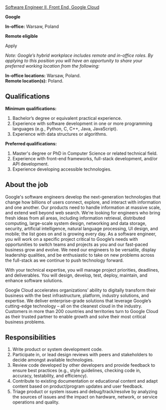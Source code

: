 [Software Engineer II, Front End, Google Cloud](https://careers.google.com/jobs/results/113917027850035910-software-engineer-ii-front-end-google-cloud/?q=Software%20Engineer)

**Google**

**In-office:**
Warsaw, Poland

**Remote eligible**

Apply

*Note: Google’s hybrid workplace includes remote and in-office roles. By applying to this position you will have an opportunity to share your preferred working location from the following:*

**In-office locations:** Warsaw, Poland.  
**Remote location(s):** Poland.

## Qualifications
**Minimum qualifications:**
1. Bachelor’s degree or equivalent practical experience.
2. Experience with software development in one or more programming languages (e.g., Python, C, C++, Java, JavaScript).
3. Experience with data structures or algorithms.

**Preferred qualifications:**
1. Master's degree or PhD in Computer Science or related technical field.
2. Experience with front-end frameworks, full-stack development, and/or API development.
3. Experience developing accessible technologies.

## About the job
Google's software engineers develop the next-generation technologies that change how billions of users connect, explore, and interact with information and one another. Our products need to handle information at massive scale, and extend well beyond web search. We're looking for engineers who bring fresh ideas from all areas, including information retrieval, distributed computing, large-scale system design, networking and data storage, security, artificial intelligence, natural language processing, UI design, and mobile; the list goes on and is growing every day. As a software engineer, you will work on a specific project critical to Google’s needs with opportunities to switch teams and projects as you and our fast-paced business grow and evolve. We need our engineers to be versatile, display leadership qualities, and be enthusiastic to take on new problems across the full-stack as we continue to push technology forward.

With your technical expertise, you will manage project priorities, deadlines, and deliverables. You will design, develop, test, deploy, maintain, and enhance software solutions.

Google Cloud accelerates organizations’ ability to digitally transform their business with the best infrastructure, platform, industry solutions, and expertise. We deliver enterprise-grade solutions that leverage Google’s cutting-edge technology – all on the cleanest cloud in the industry. Customers in more than 200 countries and territories turn to Google Cloud as their trusted partner to enable growth and solve their most critical business problems.

## Responsibilities
1. Write product or system development code.
2. Participate in, or lead design reviews with peers and stakeholders to decide amongst available technologies.
3. Review code developed by other developers and provide feedback to ensure best practices (e.g., style guidelines, checking code in, accuracy, testability, and efficiency).
4. Contribute to existing documentation or educational content and adapt content based on product/program updates and user feedback.
5. Triage product or system issues and debug/track/resolve by analyzing the sources of issues and the impact on hardware, network, or service operations and quality.
